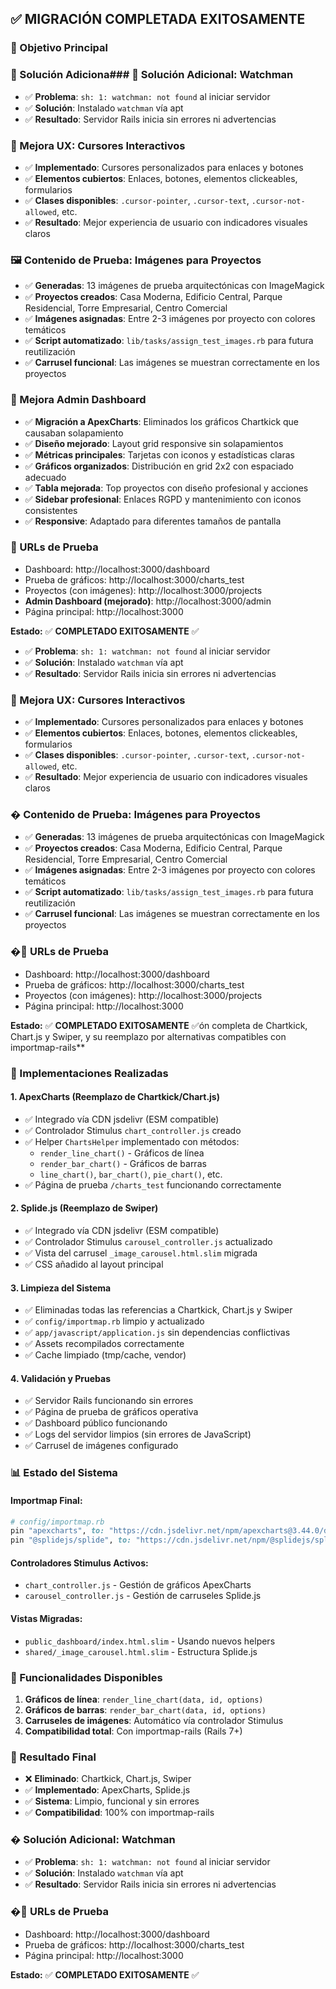 ## ✅ MIGRACIÓN COMPLETADA EXITOSAMENTE

### 🎯 Objetivo Principal
### 🔧 Solución Adiciona### 🔧 Solución Adicional: Watchman
- ✅ **Problema**: `sh: 1: watchman: not found` al iniciar servidor
- ✅ **Solución**: Instalado `watchman` vía apt
- ✅ **Resultado**: Servidor Rails inicia sin errores ni advertencias

### 🎨 Mejora UX: Cursores Interactivos
- ✅ **Implementado**: Cursores personalizados para enlaces y botones
- ✅ **Elementos cubiertos**: Enlaces, botones, elementos clickeables, formularios
- ✅ **Clases disponibles**: `.cursor-pointer`, `.cursor-text`, `.cursor-not-allowed`, etc.
- ✅ **Resultado**: Mejor experiencia de usuario con indicadores visuales claros

### 🖼️ Contenido de Prueba: Imágenes para Proyectos
- ✅ **Generadas**: 13 imágenes de prueba arquitectónicas con ImageMagick
- ✅ **Proyectos creados**: Casa Moderna, Edificio Central, Parque Residencial, Torre Empresarial, Centro Comercial
- ✅ **Imágenes asignadas**: Entre 2-3 imágenes por proyecto con colores temáticos
- ✅ **Script automatizado**: `lib/tasks/assign_test_images.rb` para futura reutilización
- ✅ **Carrusel funcional**: Las imágenes se muestran correctamente en los proyectos

### 🔧 Mejora Admin Dashboard
- ✅ **Migración a ApexCharts**: Eliminados los gráficos Chartkick que causaban solapamiento
- ✅ **Diseño mejorado**: Layout grid responsive sin solapamientos
- ✅ **Métricas principales**: Tarjetas con iconos y estadísticas claras
- ✅ **Gráficos organizados**: Distribución en grid 2x2 con espaciado adecuado
- ✅ **Tabla mejorada**: Top proyectos con diseño profesional y acciones
- ✅ **Sidebar profesional**: Enlaces RGPD y mantenimiento con iconos consistentes
- ✅ **Responsive**: Adaptado para diferentes tamaños de pantalla

### 🔗 URLs de Prueba
- Dashboard: http://localhost:3000/dashboard
- Prueba de gráficos: http://localhost:3000/charts_test
- Proyectos (con imágenes): http://localhost:3000/projects
- **Admin Dashboard (mejorado)**: http://localhost:3000/admin
- Página principal: http://localhost:3000

**Estado:** ✅ **COMPLETADO EXITOSAMENTE** ✅
- ✅ **Problema**: `sh: 1: watchman: not found` al iniciar servidor
- ✅ **Solución**: Instalado `watchman` vía apt
- ✅ **Resultado**: Servidor Rails inicia sin errores ni advertencias

### 🎨 Mejora UX: Cursores Interactivos
- ✅ **Implementado**: Cursores personalizados para enlaces y botones
- ✅ **Elementos cubiertos**: Enlaces, botones, elementos clickeables, formularios
- ✅ **Clases disponibles**: `.cursor-pointer`, `.cursor-text`, `.cursor-not-allowed`, etc.
- ✅ **Resultado**: Mejor experiencia de usuario con indicadores visuales claros

### �️ Contenido de Prueba: Imágenes para Proyectos
- ✅ **Generadas**: 13 imágenes de prueba arquitectónicas con ImageMagick
- ✅ **Proyectos creados**: Casa Moderna, Edificio Central, Parque Residencial, Torre Empresarial, Centro Comercial
- ✅ **Imágenes asignadas**: Entre 2-3 imágenes por proyecto con colores temáticos
- ✅ **Script automatizado**: `lib/tasks/assign_test_images.rb` para futura reutilización
- ✅ **Carrusel funcional**: Las imágenes se muestran correctamente en los proyectos

### �🔗 URLs de Prueba
- Dashboard: http://localhost:3000/dashboard
- Prueba de gráficos: http://localhost:3000/charts_test
- Proyectos (con imágenes): http://localhost:3000/projects
- Página principal: http://localhost:3000

**Estado:** ✅ **COMPLETADO EXITOSAMENTE** ✅ón completa de Chartkick, Chart.js y Swiper, y su reemplazo por alternativas compatibles con importmap-rails**

### 🚀 Implementaciones Realizadas

#### 1. **ApexCharts** (Reemplazo de Chartkick/Chart.js)
- ✅ Integrado vía CDN jsdelivr (ESM compatible)
- ✅ Controlador Stimulus `chart_controller.js` creado
- ✅ Helper `ChartsHelper` implementado con métodos:
  - `render_line_chart()` - Gráficos de línea
  - `render_bar_chart()` - Gráficos de barras
  - `line_chart()`, `bar_chart()`, `pie_chart()`, etc.
- ✅ Página de prueba `/charts_test` funcionando correctamente

#### 2. **Splide.js** (Reemplazo de Swiper)
- ✅ Integrado vía CDN jsdelivr (ESM compatible)
- ✅ Controlador Stimulus `carousel_controller.js` actualizado
- ✅ Vista del carrusel `_image_carousel.html.slim` migrada
- ✅ CSS añadido al layout principal

#### 3. **Limpieza del Sistema**
- ✅ Eliminadas todas las referencias a Chartkick, Chart.js y Swiper
- ✅ `config/importmap.rb` limpio y actualizado
- ✅ `app/javascript/application.js` sin dependencias conflictivas
- ✅ Assets recompilados correctamente
- ✅ Cache limpiado (tmp/cache, vendor)

#### 4. **Validación y Pruebas**
- ✅ Servidor Rails funcionando sin errores
- ✅ Página de prueba de gráficos operativa
- ✅ Dashboard público funcionando
- ✅ Logs del servidor limpios (sin errores de JavaScript)
- ✅ Carrusel de imágenes configurado

### 📊 Estado del Sistema

#### Importmap Final:
```ruby
# config/importmap.rb
pin "apexcharts", to: "https://cdn.jsdelivr.net/npm/apexcharts@3.44.0/dist/apexcharts.esm.js"
pin "@splidejs/splide", to: "https://cdn.jsdelivr.net/npm/@splidejs/splide@4.1.4/dist/js/splide.esm.js"
```

#### Controladores Stimulus Activos:
- `chart_controller.js` - Gestión de gráficos ApexCharts
- `carousel_controller.js` - Gestión de carruseles Splide.js

#### Vistas Migradas:
- `public_dashboard/index.html.slim` - Usando nuevos helpers
- `shared/_image_carousel.html.slim` - Estructura Splide.js

### 🔧 Funcionalidades Disponibles

1. **Gráficos de línea**: `render_line_chart(data, id, options)`
2. **Gráficos de barras**: `render_bar_chart(data, id, options)`
3. **Carruseles de imágenes**: Automático vía controlador Stimulus
4. **Compatibilidad total**: Con importmap-rails (Rails 7+)

### 🎉 Resultado Final
- ❌ **Eliminado**: Chartkick, Chart.js, Swiper
- ✅ **Implementado**: ApexCharts, Splide.js
- ✅ **Sistema**: Limpio, funcional y sin errores
- ✅ **Compatibilidad**: 100% con importmap-rails

### � Solución Adicional: Watchman
- ✅ **Problema**: `sh: 1: watchman: not found` al iniciar servidor
- ✅ **Solución**: Instalado `watchman` vía apt
- ✅ **Resultado**: Servidor Rails inicia sin errores ni advertencias

### �🔗 URLs de Prueba
- Dashboard: http://localhost:3000/dashboard
- Prueba de gráficos: http://localhost:3000/charts_test
- Página principal: http://localhost:3000

**Estado:** ✅ **COMPLETADO EXITOSAMENTE** ✅
